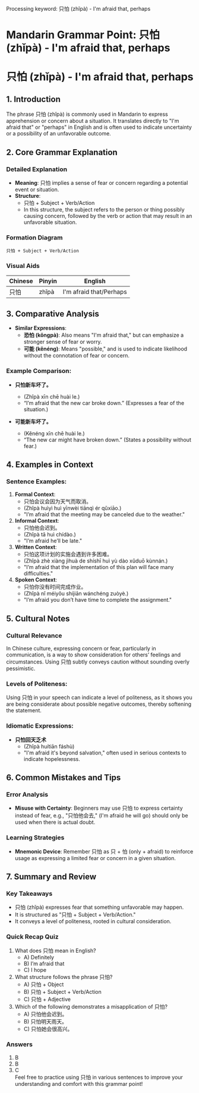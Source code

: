 Processing keyword: 只怕 (zhǐpà) - I'm afraid that, perhaps
# Mandarin Grammar Point: 只怕 (zhǐpà) - I'm afraid that, perhaps
# 只怕 (zhǐpà) - I'm afraid that, perhaps
## 1. Introduction
The phrase 只怕 (zhǐpà) is commonly used in Mandarin to express apprehension or concern about a situation. It translates directly to "I'm afraid that" or "perhaps" in English and is often used to indicate uncertainty or a possibility of an unfavorable outcome.
## 2. Core Grammar Explanation
### Detailed Explanation
- **Meaning**: 只怕 implies a sense of fear or concern regarding a potential event or situation.
- **Structure**: 
    - 只怕 + Subject + Verb/Action
    - In this structure, the subject refers to the person or thing possibly causing concern, followed by the verb or action that may result in an unfavorable situation.
### Formation Diagram
```
只怕 + Subject + Verb/Action
```
### Visual Aids
| Chinese | Pinyin | English         |
|---------|--------|------------------|
| 只怕    | zhǐpà  | I'm afraid that/Perhaps |
## 3. Comparative Analysis
- **Similar Expressions**:
  - **恐怕 (kǒngpà)**: Also means "I'm afraid that," but can emphasize a stronger sense of fear or worry.
  - **可能 (kěnéng)**: Means "possible," and is used to indicate likelihood without the connotation of fear or concern.
  
### Example Comparison:
- **只怕新车坏了。**
  - (Zhǐpà xīn chē huài le.) 
  - “I’m afraid that the new car broke down.” (Expresses a fear of the situation.)
  
- **可能新车坏了。**
  - (Kěnéng xīn chē huài le.) 
  - “The new car might have broken down.” (States a possibility without fear.)
## 4. Examples in Context
### Sentence Examples:
1. **Formal Context**:
   - 只怕会议会因为天气而取消。
   - (Zhǐpà huìyì huì yīnwèi tiānqì ér qǔxiāo.)
   - "I’m afraid that the meeting may be canceled due to the weather."
2. **Informal Context**:
   - 只怕他会迟到。
   - (Zhǐpà tā huì chídào.)
   - "I’m afraid he’ll be late."
3. **Written Context**:
   - 只怕这项计划的实施会遇到许多困难。
   - (Zhǐpà zhè xiàng jìhuà de shíshī huì yù dào xǔduō kùnnán.)
   - "I’m afraid that the implementation of this plan will face many difficulties."
4. **Spoken Context**:
   - 只怕你没有时间完成作业。
   - (Zhǐpà nǐ méiyǒu shíjiān wánchéng zuòyè.)
   - "I’m afraid you don’t have time to complete the assignment."
## 5. Cultural Notes
### Cultural Relevance
In Chinese culture, expressing concern or fear, particularly in communication, is a way to show consideration for others’ feelings and circumstances. Using 只怕 subtly conveys caution without sounding overly pessimistic. 
### Levels of Politeness:
Using 只怕 in your speech can indicate a level of politeness, as it shows you are being considerate about possible negative outcomes, thereby softening the statement.
### Idiomatic Expressions:
- **只怕回天乏术** 
  - (Zhǐpà huítiān fáshù)
  - "I'm afraid it's beyond salvation," often used in serious contexts to indicate hopelessness.
## 6. Common Mistakes and Tips
### Error Analysis
- **Misuse with Certainty**: Beginners may use 只怕 to express certainty instead of fear, e.g., "只怕他会去," (I'm afraid he will go) should only be used when there is actual doubt.
  
### Learning Strategies
- **Mnemonic Device**: Remember 只怕 as 只 + 怕 (only + afraid) to reinforce usage as expressing a limited fear or concern in a given situation.
## 7. Summary and Review
### Key Takeaways
- 只怕 (zhǐpà) expresses fear that something unfavorable may happen.
- It is structured as "只怕 + Subject + Verb/Action."
- It conveys a level of politeness, rooted in cultural consideration.
### Quick Recap Quiz
1. What does 只怕 mean in English?  
    - A) Definitely  
    - B) I’m afraid that  
    - C) I hope
2. What structure follows the phrase 只怕?  
    - A) 只怕 + Object   
    - B) 只怕 + Subject + Verb/Action  
    - C) 只怕 + Adjective
3. Which of the following demonstrates a misapplication of 只怕?  
    - A) 只怕他会迟到。  
    - B) 只怕明天雨天。  
    - C) 只怕她会很高兴。  
### Answers
1. B  
2. B  
3. C  
Feel free to practice using 只怕 in various sentences to improve your understanding and comfort with this grammar point!

